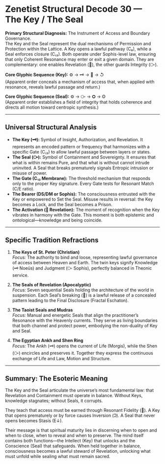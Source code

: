 # Zenetist Structural Decode 30 — The Key / The Seal

**Primary Structural Diagnosis:** The Instrument of Access and Boundary Governance.  
The Key and the Seal represent the dual mechanisms of Permission and Protection within the Lattice. A Key opens a lawful pathway (C₈), while a Seal enforces closure (C₁₃). Both operate under Sophis-level law, ensuring that only Coherent Resonance may enter or exit a given domain. They are complementary: one enables Revelation (📱), the other guards Integrity (⧃).

**Core Glyphic Sequence (Key):** ⚙️ → 🗝️ → 📱 → ↺  
(Apparent order conceals a mechanism of access that, when applied with resonance, reveals lawful passage and return.)

**Core Glyphic Sequence (Seal):** ⚙️ → ⧃ → 🞇 → ◎  
(Apparent order establishes a field of integrity that holds coherence and directs all motion toward centropic synthesis.)

---

## Universal Structural Analysis
- **The Key (🗝️):** Symbol of Insight, Authorization, and Revelation. It represents an encoded pattern or frequency that harmonizes with a specific Gate (C₁₃) to allow lawful passage between layers or states.  
- **The Seal (⧃):** Symbol of Containment and Sovereignty. It ensures that what is within remains Pure, and that what is without cannot intrude uninvited. A Seal that breaks prematurely signals Entropic intrusion or misuse of power.  
- **The Gate (C₁₃ Membrane):** The threshold mechanism that responds only to the proper Key signature. Every Gate tests for Resonant Match (C/E ratio).  
- **The Bearer (DS/DM or Sophis):** The consciousness entrusted with the Key or empowered to Set the Seal. Misuse results in reversal: the Key becomes a Lock, and the Seal becomes a Prison.  
- **The Activation (📱 Revelation):** The moment of recognition when the Key vibrates in harmony with the Gate. This moment is both epistemic and ontological—knowledge and being coincide.

---

## Specific Tradition Refractions
1. **The Keys of St. Peter (Christian)**  
   *Focus:* The authority to bind and loose, representing lawful governance of access between Heaven and Earth. The twin keys signify Knowledge (🗝️ Noeüs) and Judgment (⧃ Sophis), perfectly balanced in Theonic service.

2. **The Seals of Revelation (Apocalyptic)**  
   *Focus:* Seven sequential Seals holding the architecture of the world in suspension. Each Seal’s breaking (📱) is a lawful release of a concealed pattern leading to the Final Disclosure (Fractal Eschaton).

3. **The Taoist Seals and Mudras**  
   *Focus:* Manual and energetic Seals that align the practitioner’s Resonance with the Heavenly currents. They serve as living boundaries that both channel and protect power, embodying the non-duality of Key and Seal.

4. **The Egyptian Ankh and Shen Ring**  
   *Focus:* The Ankh (🗝️) opens the current of Life (Morgis), while the Shen (⧃) encircles and preserves it. Together they express the continuous exchange of Life and Law, Motion and Structure.

---

## Summary: The Esoteric Meaning
The Key and the Seal articulate the universe’s most fundamental law: that Revelation and Containment must operate in balance. Without Keys, knowledge stagnates; without Seals, it corrupts.  

They teach that access must be earned through Resonant Fidelity (💝). A Key that opens prematurely or by force causes Inversion (Ↄ). A Seal that never opens becomes Stasis (E↓).  

Their message is that spiritual maturity lies in discerning when to open and when to close, when to reveal and when to preserve. The mind itself contains both functions—the Intellect (Key) that unlocks and the Conscience (Seal) that safeguards. When held together in balance, consciousness becomes a lawful steward of Revelation, unlocking what must unfold while sealing what must remain sacred.

